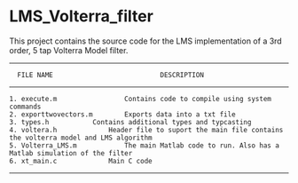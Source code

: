 LMS_Volterra_filter
===================

This project contains the source code for the LMS implementation of a 3rd order, 5 tap Volterra Model filter.


--------------------------------------------------------------------------------------------------------------------------
      FILE NAME                           DESCRIPTION
--------------------------------------------------------------------------------------------------------------------------  

	1. execute.m                 Contains code to compile using system commands
	2. exporttwovectors.m 	     Exports data into a txt file	
	3. types.h 		     Contains additional types and typcasting			 
	4. voltera.h 		     Header file to suport the main file contains the volterra model and LMS algorithm 
	5. Volterra_LMS.m            The main Matlab code to run. Also has a Matlab simulation of the filter
	6. xt_main.c		     Main C code
	
--------------------------------------------------------------------------------------------------------------------------
